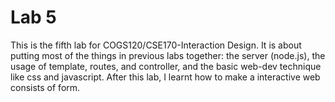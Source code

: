 Lab 5
====

This is the fifth lab for COGS120/CSE170-Interaction Design. It is about putting most of the things in previous labs together: the server (node.js), the usage of template, routes, and controller, and the basic web-dev technique like css and javascript. After this lab, I learnt how to make a interactive web consists of form.
